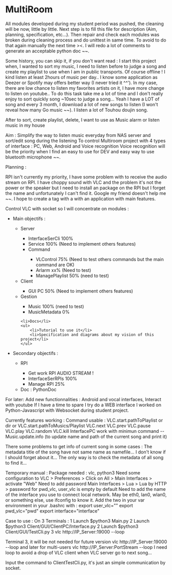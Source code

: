 # MultiRoom

All modules developed during my student period was pushed, the cleaning will be now, little by little.
Next step is to fill this file for description (Aim, planning, specification, etc...).
Then repair and check each modules was broken during cleaning process and do unittest in same time.
To avoid to do that again manually the next time ><.
I will redo a lot of comments to generate an acceptable python doc ~~.

Some history, you can skip it, if you don't want read :
I start this project when, I wanted to sort my music, I need to listen before to judge a song and create my playlist to
use when I am in public transports. Of course offline ! I kind listen at least 2hours of music per day..
I know some application as Deezer or Spotify may offers better way (I never tried it ^^').
In my case, there are low chance to listen my favorites artists on it, I have more change to listen on youtube..
To do this task take me a lot of time and I don't really enjoy to sort quickly song ~10sec to  judge a song...
Yeah I have a LOT of song and every 3 month, I download a lot of new songs to listen (I won't reveal how many Go music ~~).
I listen a lot of Touhou doujin song.

After to sort, create playlist, delete, I want to use as Music alarm or listen music in my house

Aim : Simplify the way to listen music everyday from NAS server and sort/edit song during the listening
To control Multiroom project with 4 types of interface : PC, Web, Android and Voice recognition
Voice recognition will be the priority when I find an easy to use for DEV and easy way to use bluetooth microphone ~~.

Planning :

RPI isn't currently my priority, I have some problem with to receive the audio stream on RPI. I have choppy sound with VLC
and the problem it's not the power or the speaker but I need to install an package on the RPI but I forget the name and
unfortunately I can't find it. Google my friend doesn't help me ~~.
I hope to create a tag with a with an application with main features.

Control VLC with socket so I will concentrate on modules :
<ul>
<li>Main objectifs :</li>
<ul>
    <li>Server</li>
	<ul>
		<li>InterfaceSerCli 100%</li>
		<li>Service 100% (Need to implement others features)</li>
		<li>Command</li>
		<ul>
			<li>VLControl 75% (Need to test others commands but the main command are OK)</li>
			<li>Arlarm xx% (Need to test)</li>
			<li>ManagePlaylist 50% (need to test)</li>
		</ul> 
	</ul>
	<li>Client</li>
    <ul>
		<li>GUI PC 50% (Need to implement others features)</li>
    </ul> 
    <li>Gestion</li>
    <ul>
		<li>Music 100% (need to test)</li>
		<li>MusicMetadata 0%</li>
    </ul>

    <li>Docs</li>
    <ul>
		<li>Tutorial to use it</li>
		<li>Specification and diagrams about my vision of this project</li>
    </ul>
</ul>
<li>Secondary objectifs :</li>
	<ul>
	    <li>RPI</li>
		<ul>
			<li>Get work RPI AUDIO STREAM !</li>
			<li>InterfaceSerRPIs 100%</li>
			<li>Manage RPI 25%</li>
		</ul>
		<li>Doc : PythonDoc</li>
	</ul>
</ul>

For later: Add new functionnalities : Android and vocal interfaces, Interact with youtube
If I have a time to spare I try do a WEB interface I worked on Python-Javascript with Websocket during student project.

Currently features working :
Command usable :
VLC.start.pathToPlaylist or dir or VLC.start.pathToMusics/Playlist
VLC.next
VLC.prev
VLC.pause 
VLC.play
VLC.random
VLC.kill
InterfacePC work with minimun command 
--Music.update.info (to update name and path of the current song and print it)

There some problems to get info of current song in some cases :
The metadata title of the song have not same name as namefile...
I don't know if I should forget about it... The only way is to check the metadata of all song to find it...

Temporary manual :
Package needed : vlc, python3
Need some configuration to VLC > Preferences > Click on All > Main Interfaces > activate "Web" 
Need to add password Main Interfaces > Lua > Lua by HTTP > password for pwd_vlc, user_vlc is empty by default
Need to add the name of the interface you use to connect local network. May be eth0, lan0, wlan0, or something else, use ifconfig to know it.
Add the two in your var environment in your .bashrc with :
export user_vlc=""
export pwd_vlc="pwd"
export interface="interface"

Case to use :
On 3 Terminals :
1 Launch $python3 Main.py
2 Launch $python3 Client/GUI/ClientPC/Interface.py
2 Launch $python3 Client/GUI/TestCli.py
3 vlc http://IP_Server:19000 --loop

Terminal 3, it will be not needed for future version
vlc http://IP_Server:19000 --loop and later for multi-users vlc http://IP_Server:PortStream --loop 
I need loop to avoid a drop of VLC client when VLC server go to next song...

Input the command to ClientTestCli.py, it's just an simple communication by socket.
